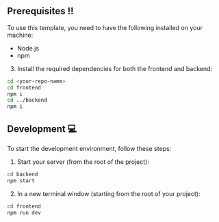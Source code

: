 
## Prerequisites ‼️

To use this template, you need to have the following installed on your machine:

- Node.js 
- npm 

3. Install the required dependencies for both the frontend and backend:

```bash
cd <your-repo-name>
cd frontend
npm i
cd ../backend
npm i
```

## Development 💻

To start the development environment, follow these steps:

1. Start your server (from the root of the project):

```bash
cd backend
npm start
```

2. In a new terminal window (starting from the root of your project):
```bash
cd frontend
npm run dev
```